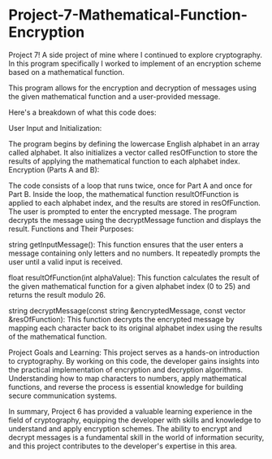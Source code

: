 # Project-7-Mathematical-Function-Encryption
Project 7! A side project of mine where I continued to explore cryptography. In this program specifically I worked to implement of an encryption scheme based on a mathematical function.

This program allows for the encryption and decryption of messages using the given mathematical function and a user-provided message.

Here's a breakdown of what this code does:

User Input and Initialization:

The program begins by defining the lowercase English alphabet in an array called alphabet.
It also initializes a vector called resOfFunction to store the results of applying the mathematical function to each alphabet index.
Encryption (Parts A and B):

The code consists of a loop that runs twice, once for Part A and once for Part B.
Inside the loop, the mathematical function resultOfFunction is applied to each alphabet index, and the results are stored in resOfFunction.
The user is prompted to enter the encrypted message.
The program decrypts the message using the decryptMessage function and displays the result.
Functions and Their Purposes:

string getInputMessage(): This function ensures that the user enters a message containing only letters and no numbers. It repeatedly prompts the user until a valid input is received.

float resultOfFunction(int alphaValue): This function calculates the result of the given mathematical function for a given alphabet index (0 to 25) and returns the result modulo 26.

string decryptMessage(const string &encryptedMessage, const vector<float> &resOfFunction): This function decrypts the encrypted message by mapping each character back to its original alphabet index using the results of the mathematical function.

Project Goals and Learning:
This project serves as a hands-on introduction to cryptography. By working on this code, the developer gains insights into the practical implementation of encryption and decryption algorithms. Understanding how to map characters to numbers, apply mathematical functions, and reverse the process is essential knowledge for building secure communication systems.

In summary, Project 6 has provided a valuable learning experience in the field of cryptography, equipping the developer with skills and knowledge to understand and apply encryption schemes. The ability to encrypt and decrypt messages is a fundamental skill in the world of information security, and this project contributes to the developer's expertise in this area.
